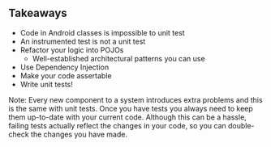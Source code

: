 ## Takeaways

* Code in Android classes is impossible to unit test
* An instrumented test is not a unit test
* Refactor your logic into POJOs
    * Well-established architectural patterns you can use  
* Use Dependency Injection
* Make your code assertable
* Write unit tests!

Note: Every new component to a system introduces extra problems and this is the same with unit tests.
Once you have tests you always need to keep them up-to-date with your current code.
Although this can be a hassle, failing tests actually reflect the changes in your code, so you can
double-check the changes you have made.
